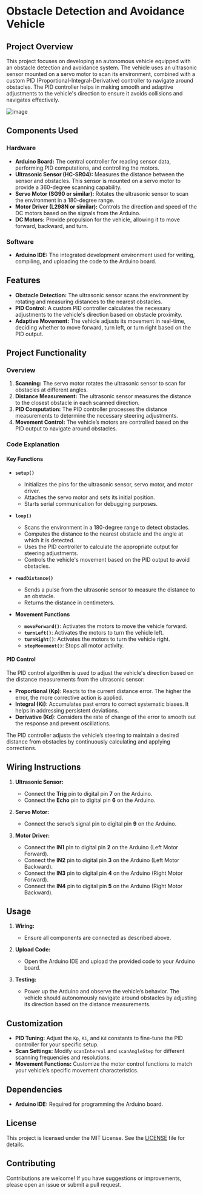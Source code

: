 # Obstacle Detection and Avoidance Vehicle

## Project Overview

This project focuses on developing an autonomous vehicle equipped with an obstacle detection and avoidance system. The vehicle uses an ultrasonic sensor mounted on a servo motor to scan its environment, combined with a custom PID (Proportional-Integral-Derivative) controller to navigate around obstacles. The PID controller helps in making smooth and adaptive adjustments to the vehicle's direction to ensure it avoids collisions and navigates effectively.

![image](https://github.com/user-attachments/assets/5a3d9188-c33a-479c-84d4-e0b529459209)

## Components Used

### Hardware

- **Arduino Board:** The central controller for reading sensor data, performing PID computations, and controlling the motors.
- **Ultrasonic Sensor (HC-SR04):** Measures the distance between the sensor and obstacles. This sensor is mounted on a servo motor to provide a 360-degree scanning capability.
- **Servo Motor (SG90 or similar):** Rotates the ultrasonic sensor to scan the environment in a 180-degree range.
- **Motor Driver (L298N or similar):** Controls the direction and speed of the DC motors based on the signals from the Arduino.
- **DC Motors:** Provide propulsion for the vehicle, allowing it to move forward, backward, and turn.

### Software

- **Arduino IDE:** The integrated development environment used for writing, compiling, and uploading the code to the Arduino board.

## Features

- **Obstacle Detection:** The ultrasonic sensor scans the environment by rotating and measuring distances to the nearest obstacles.
- **PID Control:** A custom PID controller calculates the necessary adjustments to the vehicle's direction based on obstacle proximity.
- **Adaptive Movement:** The vehicle adjusts its movement in real-time, deciding whether to move forward, turn left, or turn right based on the PID output.

## Project Functionality

### Overview

1. **Scanning:** The servo motor rotates the ultrasonic sensor to scan for obstacles at different angles.
2. **Distance Measurement:** The ultrasonic sensor measures the distance to the closest obstacle in each scanned direction.
3. **PID Computation:** The PID controller processes the distance measurements to determine the necessary steering adjustments.
4. **Movement Control:** The vehicle’s motors are controlled based on the PID output to navigate around obstacles.

### Code Explanation

#### Key Functions

- **`setup()`**
  - Initializes the pins for the ultrasonic sensor, servo motor, and motor driver.
  - Attaches the servo motor and sets its initial position.
  - Starts serial communication for debugging purposes.

- **`loop()`**
  - Scans the environment in a 180-degree range to detect obstacles.
  - Computes the distance to the nearest obstacle and the angle at which it is detected.
  - Uses the PID controller to calculate the appropriate output for steering adjustments.
  - Controls the vehicle's movement based on the PID output to avoid obstacles.

- **`readDistance()`**
  - Sends a pulse from the ultrasonic sensor to measure the distance to an obstacle.
  - Returns the distance in centimeters.

- **Movement Functions**
  - **`moveForward()`**: Activates the motors to move the vehicle forward.
  - **`turnLeft()`**: Activates the motors to turn the vehicle left.
  - **`turnRight()`**: Activates the motors to turn the vehicle right.
  - **`stopMovement()`**: Stops all motor activity.

#### PID Control

The PID control algorithm is used to adjust the vehicle's direction based on the distance measurements from the ultrasonic sensor:

- **Proportional (Kp)**: Reacts to the current distance error. The higher the error, the more corrective action is applied.
- **Integral (Ki)**: Accumulates past errors to correct systematic biases. It helps in addressing persistent deviations.
- **Derivative (Kd)**: Considers the rate of change of the error to smooth out the response and prevent oscillations.

The PID controller adjusts the vehicle’s steering to maintain a desired distance from obstacles by continuously calculating and applying corrections.

## Wiring Instructions

1. **Ultrasonic Sensor:**
   - Connect the **Trig** pin to digital pin **7** on the Arduino.
   - Connect the **Echo** pin to digital pin **6** on the Arduino.

2. **Servo Motor:**
   - Connect the servo’s signal pin to digital pin **9** on the Arduino.

3. **Motor Driver:**
   - Connect the **IN1** pin to digital pin **2** on the Arduino (Left Motor Forward).
   - Connect the **IN2** pin to digital pin **3** on the Arduino (Left Motor Backward).
   - Connect the **IN3** pin to digital pin **4** on the Arduino (Right Motor Forward).
   - Connect the **IN4** pin to digital pin **5** on the Arduino (Right Motor Backward).

## Usage

1. **Wiring:**
   - Ensure all components are connected as described above.

2. **Upload Code:**
   - Open the Arduino IDE and upload the provided code to your Arduino board.

3. **Testing:**
   - Power up the Arduino and observe the vehicle’s behavior. The vehicle should autonomously navigate around obstacles by adjusting its direction based on the distance measurements.

## Customization

- **PID Tuning:** Adjust the `Kp`, `Ki`, and `Kd` constants to fine-tune the PID controller for your specific setup.
- **Scan Settings:** Modify `scanInterval` and `scanAngleStep` for different scanning frequencies and resolutions.
- **Movement Functions:** Customize the motor control functions to match your vehicle’s specific movement characteristics.

## Dependencies

- **Arduino IDE:** Required for programming the Arduino board.

## License

This project is licensed under the MIT License. See the [LICENSE](LICENSE) file for details.

## Contributing

Contributions are welcome! If you have suggestions or improvements, please open an issue or submit a pull request.

